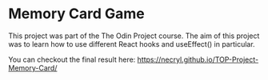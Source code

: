 # Memory Card Game

This project was part of the The Odin Project course. The aim of this project was to learn how to use different React hooks and useEffect() in particular.

You can checkout the final result here: https://necryl.github.io/TOP-Project-Memory-Card/
